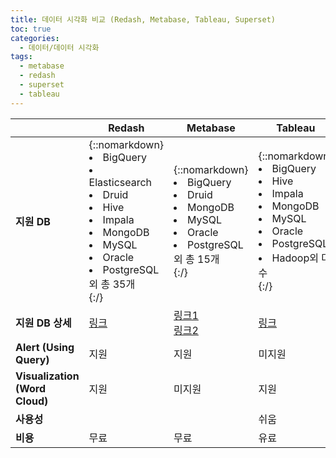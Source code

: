 ```yaml
---
title: 데이터 시각화 비교 (Redash, Metabase, Tableau, Superset)
toc: true
categories:
  - 데이터/데이터 시각화
tags:
  - metabase
  - redash
  - superset
  - tableau
---
```


|     | **Redash** | **Metabase** | **Tableau** | **Superset** |
| --- | ---------- | ------------ | ----------- | ------------ |
| **지원 DB** | {::nomarkdown}<li>BigQuery</li><li>Elasticsearch</li><li>Druid</li><li>Hive</li><li>Impala</li><li>MongoDB</li><li>MySQL</li><li>Oracle</li><li>PostgreSQL외 총 35개</li>{:/} | {::nomarkdown}<li>BigQuery</li><li>Druid</li><li>MongoDB</li><li>MySQL</li><li>Oracle</li><li>PostgreSQL외 총 15개</li>{:/} | {::nomarkdown}<li>BigQuery</li><li>Hive</li><li>Impala</li><li>MongoDB</li><li>MySQL</li><li>Oracle</li><li>PostgreSQL</li><li>Hadoop외 다수</li>{:/} | {::nomarkdown}<li>BigQuery</li><li>Elasticsearch</li><li>Druid</li><li>Hive</li><li>Impala</li><li>MySQL</li><li>Oracle</li><li>PostgreSQL외 총 35개</li>{:/} |
| **지원 DB 상세** | [링크](https://github.com/getredash/redash#supported-data-sources) | [링크1](https://www.metabase.com/docs/latest/administration-guide/01-managing-databases.html#officially-supported-databases)<br>[링크2](https://www.metabase.com/docs/latest/developers-guide-drivers.html#how-to-use-a-community-built-driver) | [링크](https://help.tableau.com/current/pro/desktop/ko-kr/exampleconnections_overview.htm) | [링크](https://superset.apache.org/docs/databases/installing-database-drivers/) |
| **Alert (Using Query)** | 지원 | 지원 | 미지원 | 미지원 |
| **Visualization (Word Cloud)** | 지원 | 미지원 | 지원 | 지원 |
| **사용성** |  |  | 쉬움 |  |
| **비용** | 무료 | 무료 | 유료 | 무료 |
